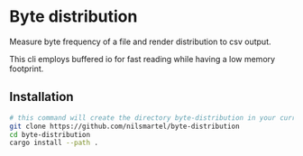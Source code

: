 # Byte distribution

Measure byte frequency of a file and render distribution to csv output.

This cli employs buffered io for fast reading while having a low memory footprint.

## Installation

```sh
# this command will create the directory byte-distribution in your current working directory
git clone https://github.com/nilsmartel/byte-distribution
cd byte-distribution
cargo install --path .
```

